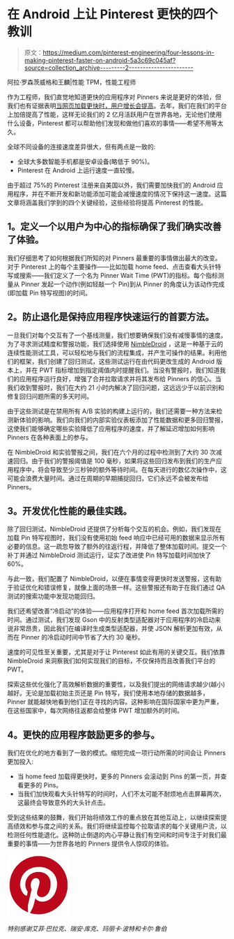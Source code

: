 # 在 Android 上让 Pinterest 更快的四个教训

> 原文：<https://medium.com/pinterest-engineering/four-lessons-in-making-pinterest-faster-on-android-5a3c69c045af?source=collection_archive---------2----------------------->

阿拉·罗森茨威格和王麟|性能 TPM，性能工程师

作为工程师，我们直觉地知道更快的应用程序对 Pinners 来说是更好的体验，但我们也有证据表明[当网页加载更快时，用户增长会提高](/@Pinterest_Engineering/driving-user-growth-with-performance-improvements-cfc50dafadd7)。去年，我们在我们的平台上加倍提高了性能，这样无论我们的 2 亿月活跃用户在世界各地，无论他们使用什么设备，Pinterest 都可以帮助他们发现和做他们喜欢的事情——希望不用等太久。

全球不同设备的连接速度差异很大，但有两点是一致的:

*   全球大多数智能手机都是安卓设备(略低于 90%)。
*   Pinterest 在 Android 上运行速度一直较慢。

由于超过 75%的 Pinterest 注册来自美国以外，我们需要加快我们的 Android 应用程序，并在不断开发和新功能添加可能会减慢速度的情况下保持这一速度。这篇文章将涵盖我们学到的四个关键经验，这些经验将提高 Pinterest 的性能。

## **1。定义一个以用户为中心的指标确保了我们确实改善了体验。**

我们仔细思考了如何根据我们所知的对 Pinners 最重要的事情做出最大的改变。对于 Pinterest 上的每个主要操作——比如加载 home feed、点击查看大头针特写或搜索——我们定义了一个名为 Pinner Wait Time (PWT)的指标。每个指标测量从 Pinner 发起一个动作(例如轻敲一个 Pin)到从 Pinner 的角度认为该动作完成(即加载 Pin 特写视图)的时间。

## **2。防止退化是保持应用程序快速运行的首要方法。**

一旦我们对每个交互有了一个基线测量，我们想要确保我们没有减慢事情的速度。为了寻求测试精度和警报功能，我们选择使用 [NimbleDroid](https://nimbledroid.com) ，这是一种基于云的连续性能测试工具，可以轻松地与我们的流程集成，并产生可操作的结果。利用他们的框架，我们创建了回归测试，这些测试运行在由代码更改生成的 Android 版本上，并在 PWT 指标增加到指定阈值内时提醒我们。当没有警报时，我们知道我们的应用程序运行良好，增强了合并拉取请求并将其发布给 Pinners 的信心。当我们收到警报时，我们在大约 21 小时内解决了回归问题，这远远少于以前识别和修复回归问题所需的多天时间。

由于这些测试是在禁用所有 A/B 实验的构建上运行的，我们还需要一种方法来检测新体验的影响。我们向我们的内部实验仪表板添加了性能数据和更多回归警报，这使我们能够确定哪些实验降低了应用程序的速度，并了解延迟增加如何影响 Pinners 在各种表面上的参与。

在 NimbleDroid 和实验警报之间，我们在六个月的过程中检测到了大约 30 次减速回归。由于我们的警报阈值是 100 毫秒，如果将这些回归发布到我们的生产应用程序中，将会导致至少三秒钟的额外等待时间。在每天进行的数亿次操作中，这可能会浪费大量时间。通过在周期的早期捕捉回归，它们永远不会被发布给 Pinners。

## **3。开发优化性能的最佳实践。**

除了回归测试，NimbleDroid 还提供了分析每个交互的机会。例如，我们发现在加载 Pin 特写视图时，我们没有使用初始 feed 响应中已经可用的数据来显示所有必要的信息。这一疏忽导致了额外的往返行程，并降低了整体加载时间。提交一个补丁并通过 NimbleDroid 测试运行，证实了改进使 Pin 特写加载时间加快了 60%。

与此一致，我们配置了 NimbleDroid，以便在事情变得更快时发送警报，这有助于验证优化和错误修复，就像上面的场景一样。这些警报还有助于在我们通过 QA 测试的搜索功能中发现功能回归。

我们还希望改善“冷启动”的体验——应用程序打开和 home feed 首次加载所需的时间。通过测试，我们发现 Gson 中的反射类型适配器对于应用程序的冷启动来说非常昂贵，因此我们在编译时生成类型适配器，并使 JSON 解析更加有效，从而在 Pinner 的冷启动时间中节省了大约 30 毫秒。

速度的可见性至关重要，尤其是对于让 Pinterest 如此有用的关键交互。我们依靠 NimbleDroid 来洞察我们如何实现我们的目标，不仅保持而且改善我们平台的 PWT。

探索这些优化强化了高效解析数据的重要性，以及我们提出的网络请求越少(越小)越好。无论是加载初始主页还是 Pin 特写，我们使用本地存储的数据越多，Pinner 就能越快地看到他们正在寻找的内容。这种影响在国际国家中更为严重，在这些国家中，每次网络往返都会给整体 PWT 增加额外的时间。

## **4。更快的应用程序鼓励更多的参与。**

我们在优化的地方看到了一致的模式。缩短完成一项行动所需的时间会让 Pinners 更加投入:

*   当 home feed 加载得更快时，更多的 Pinners 会滚动到 Pins 的第一页，并查看更多的 Pins。
*   当我们加快观看大头针特写的时间时，人们不太可能不耐烦地点击屏幕两次，这最终会导致意外的大头针点击。

受到这些结果的鼓舞，我们开始将绩效工作的重点放在其他互动上，以继续探索提高绩效和参与度之间的关系。我们将继续监控每个拉取请求的每个关键用户流，以检测任何性能退化。这种防止倒退的内心平静让我们有空间和时间专注于对我们最重要的事情——为世界各地的 Pinners 提供令人惊叹的体验。

![](img/c2e708437034ef3a06c845ca00e483ca.png)

*特别感谢艾菲·巴拉克、瑞安·库克、玛丽卡·波特和卡尔·鲁伯*